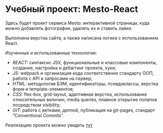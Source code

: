 # Учебный проект: Mesto-React  
  
Здесь будет проект сервиса Mesto: интерактивной страницы, куда можно добавлять фотографии, удалять их и ставить лайки.  
  
Выполнена верстка сайта, а также написана логика с использованием React.  
  
Изученные и использованные технологии:  
  
* _REACT:_ cинтаксис JSX, функциональные и классовые компоненты, создание, настройка и дебаггинг проекта, хуки;
* _JS:_ webpack и организация кода соответственно стандарту ООП, работа с API и запросами на сервер;
* _HTML:_ методология БЭМ, идентификаторы, псевдоклассы, верстка форм и template-элементов;  
* _CSS:_ flex-box, grid-layout, адаптивная верстка, использование относительных величин, media queries, плавное открытие попапов посредством visibility;  
* _GIT:_ работа с ветками, деплой, публикация на git-pages, стандарт “Conventional Commits”.  

Реализацию проекта можно увидеть [тут](https://ddsed.github.io/mesto/) 
